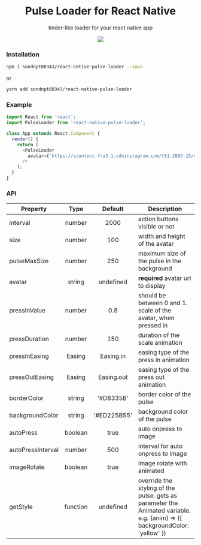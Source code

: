 <h1 align="center">Pulse Loader for React Native</h1>
<p align="center">tinder-like loader for your react native app</p>

<p align="center">
  <img src="http://i.giphy.com/l0MYz2cMbOryuyPZu.gif" />
</p>

### Installation
```bash
npm i sondnpt00343/react-native-pulse-loader --save
```
or

```bash
yarn add sondnpt00343/react-native-pulse-loader
```

### Example

```js
import React from 'react';
import PulseLoader from 'react-native-pulse-loader';

class App extends React.Component {
  render() {
    return (
      <PulseLoader
        avatar={'https://scontent-fra3-1.cdninstagram.com/t51.2885-15/e35/11429705_386886401514376_550879228_n.jpg'}
      />
    );
  }
}
```


### API

| Property       | Type          | Default             | Description |
| -------------  |:-------------:|:------------:       | ----------- |
| interval       | number        | 2000                | action buttons visible or not
| size           | number        | 100                 | width and height of the avatar
| pulseMaxSize   | number        | 250                 | maximum size of the pulse in the background
| avatar         | string        | undefined           | **required** avatar url to display
| pressInValue   | number        | 0.8                 | should be between 0 and 1. scale of the avatar, when pressed in
| pressDuration  | number        | 150                 | duration of the scale animation
| pressInEasing  | Easing        | Easing.in           | easing type of the press in animation
| pressOutEasing | Easing        | Easing.out          | easing type of the press out animation
| borderColor    | string        | '#D8335B'           | border color of the pulse
| backgroundColor| string        | '#ED225B55'         | background color of the pulse
| autoPress        | boolean       | true                | auto onpress to image
| autoPressInterval| number        | 500         | interval for auto onpress to image
| imageRotate| boolean        | true         | image rotate with animated
| getStyle       | function      | undefined           | override the styling of the pulse. gets as parameter the Animated variable. e.g. (anim) => ({ backgroundColor: 'yellow' })
